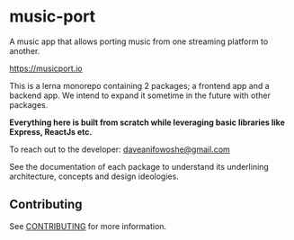 # music-port

A music app that allows porting music from one streaming platform to another.

https://musicport.io

This is a lerna monorepo containing 2 packages; a frontend app and a backend app. We intend to expand it sometime in the future with other packages.

**Everything here is built from scratch while leveraging basic libraries like Express, ReactJs etc.**

To reach out to the developer: daveanifowoshe@gmail.com

See the documentation of each package to understand its underlining architecture, concepts and design ideologies.

## Contributing

See [CONTRIBUTING](CONTRIBUTING.md) for more information.
